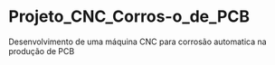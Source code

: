 # Projeto_CNC_Corros-o_de_PCB
Desenvolvimento de uma máquina CNC para corrosão automatica na produção de PCB
